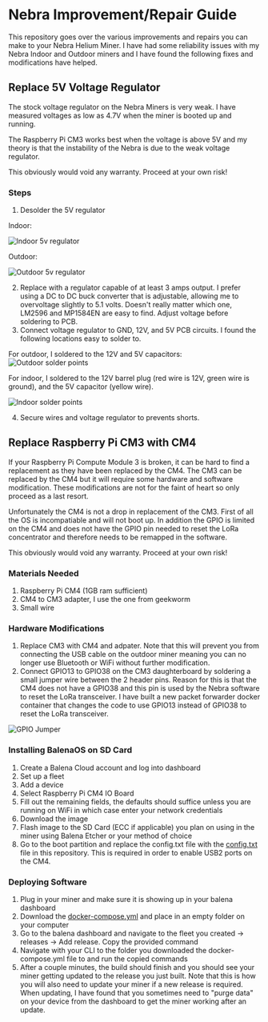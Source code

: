 # Nebra Improvement/Repair Guide

This repository goes over the various improvements and repairs you can make to your Nebra Helium Miner. I have had some reliability issues with my Nebra Indoor and Outdoor miners and I have found the following fixes and modifications have helped.

## Replace 5V Voltage Regulator
The stock voltage regulator on the Nebra Miners is very weak. 
I have measured voltages as low as 4.7V when the miner is booted up and running. 

The Raspberry Pi CM3 works best when the voltage is above 5V and my theory is that the instability of the Nebra is due to the weak voltage regulator.

This obviously would void any warranty. Proceed at your own risk!

### Steps
1. Desolder the 5V regulator

Indoor:

![Indoor 5v regulator](indoor_5v_regulator.png)

Outdoor:

![Outdoor 5v regulator](outdoor_5v_regulator.png)

2. Replace with a regulator capable of at least 3 amps output. I prefer using a DC to DC buck converter that is adjustable, allowing me to overvoltage slightly to 5.1 volts. Doesn't really matter which one, LM2596 and MP1584EN are easy to find. Adjust voltage before soldering to PCB.
3. Connect voltage regulator to GND, 12V, and 5V PCB circuits. I found the following locations easy to solder to.

For outdoor, I soldered to the 12V and 5V capacitors:
![Outdoor solder points](outdoor_new_regulator.png)

For indoor, I soldered to the 12V barrel plug (red wire is 12V, green wire is ground), and the 5V capacitor (yellow wire).

![Indoor solder points](indoor_new_regulator.PNG)

4. Secure wires and voltage regulator to prevents shorts.

## Replace Raspberry Pi CM3 with CM4

If your Raspberry Pi Compute Module 3 is broken, it can be hard to find a replacement as they have been replaced by the CM4. The CM3 can be replaced by the CM4 but it will require some hardware and software modification. These modifications are not for the faint of heart so only proceed as a last resort. 

Unfortunately the CM4 is not a drop in replacement of the CM3. First of all the OS is incompatiable and will not boot up. In addition the GPIO is limited on the CM4 and does not have the GPIO pin needed to reset the LoRa concentrator and therefore needs to be remapped in the software. 

This obviously would void any warranty. Proceed at your own risk!

### Materials Needed
1. Raspberry Pi CM4 (1GB ram sufficient)
2. CM4 to CM3 adapter, I use the one from geekworm
3. Small wire

### Hardware Modifications
1. Replace CM3 with CM4 and adpater. Note that this will prevent you from connecting the USB cable on the outdoor miner meaning you can no longer use Bluetooth or WiFi without further modification. 
2. Connect GPIO13 to GPIO38 on the CM3 daughterboard by soldering a small jumper wire between the 2 header pins. Reason for this is that the CM4 does not have a GPIO38 and this pin is used by the Nebra software to reset the LoRa transceiver. I have built a new packet forwarder docker container that changes the code to use GPIO13 instead of GPIO38 to reset the LoRa transceiver.

![GPIO Jumper](GPIO_jumper.PNG)

### Installing BalenaOS on SD Card
1. Create a Balena Cloud account and log into dashboard
2. Set up a fleet
3. Add a device
4. Select Raspberry Pi CM4 IO Board
5. Fill out the remaining fields, the defaults should suffice unless you are running on WiFi in which case enter your network credentials
6. Download the image
7. Flash image to the SD Card (ECC if applicable) you plan on using in the miner using Balena Etcher or your method of choice
8. Go to the boot partition and replace the config.txt file with the [config.txt](https://github.com/james-carl-git/helium-miner-software/blob/master/config.txt) file in this repository. This is required in order to enable USB2 ports on the CM4.

### Deploying Software
1. Plug in your miner and make sure it is showing up in your balena dashboard
2. Download the [docker-compose.yml](https://github.com/james-carl-git/helium-miner-software/blob/master/docker-compose.yml) and place in an empty folder on your computer
3. Go to the balena dashboard and navigate to the fleet you created -> releases -> Add release. Copy the provided command
4. Navigate with your CLI to the folder you downloaded the docker-compose.yml file to and run the copied commands
5. After a couple minutes, the build should finish and you should see your miner getting updated to the release you just built. Note that this is how you will also need to update your miner if a new release is required. When updating, I have found that you sometimes need to "purge data" on your device from the dashboard to get the miner working after an update. 

